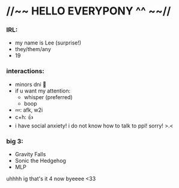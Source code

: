 # //~~ HELLO EVERYPONY ^^ ~~//

### IRL:
- my name is Lee (surprise!)
- they/them/any
- 19

### interactions:
- minors dni 🔞
- if u want my attention:
    * whisper (preferred)
    * boop
- 💤: afk, w2i
- c+h: 👍
- i have social anxiety! i do not know how to talk to ppl! sorry! >.<

 ### big 3:
 - Gravity Falls
 - Sonic the Hedgehog
 - MLP
 
uhhhh ig that's it 4 now byeeee <33
